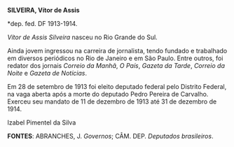 **SILVEIRA, Vítor de Assis**

\*dep. fed. DF 1913-1914.

*Vítor de Assis Silveira* nasceu no Rio Grande do Sul.

Ainda jovem ingressou na carreira de jornalista, tendo fundado e
trabalhado em diversos periódicos no Rio de Janeiro e em São Paulo.
Entre outros, foi redator dos jornais *Correio da Manhã*, *O País*,
*Gazeta da Tarde*, *Correio da Noite* e *Gazeta de Notícias*.

Em 28 de setembro de 1913 foi eleito deputado federal pelo Distrito
Federal, na vaga aberta após a morte do deputado Pedro Pereira de
Carvalho. Exerceu seu mandato de 11 de dezembro de 1913 até 31 de
dezembro de 1914.

Izabel Pimentel da Silva

**FONTES**: ABRANCHES, J. *Governos*; CÂM. DEP. *Deputados brasileiros*.
